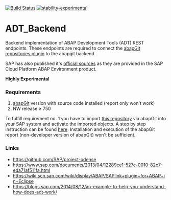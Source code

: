 [![Build Status](https://travis-ci.org/abapGit/ADT_Backend.svg?branch=master)](https://travis-ci.org/abapGit/ADT_Backend) [![stability-experimental](https://img.shields.io/badge/stability-experimental-orange.svg)](https://github.com/emersion/stability-badges#experimental)

# ADT_Backend

Backend implementation of ABAP Development Tools (ADT) REST endpoints. These endpoints are required to connect the [abapGit repositories plugin](https://eclipse.abapgit.org/updatesite/) to the abapgit backend.

SAP has also published it's [official sources](https://github.com/SAP/project-odense) as they are provided in the SAP Cloud Platform ABAP Environment product.

**Highly Experimental**

### Requirements

1. [abapGit](https://github.com/larshp/abapGit) version with source code installed (report only won't work)
2. NW release ≥ 750

To fulfill requirement no. 1 you have to import [this repository](https://github.com/abapGit/abapGit/) via abapGit into your SAP system and activate the imported objects. A step by step instruction can be found [here](https://docs.abapgit.org/guide-online-install.html). Installation and execution of the abapGit report (non-developer version of abapGit) won't be sufficient. 

### Links

- https://github.com/SAP/project-odense
- https://www.sap.com/documents/2013/04/12289ce1-527c-0010-82c7-eda71af511fa.html
- https://wiki.scn.sap.com/wiki/display/ABAP/SAPlink+plugin+for+ABAP+in+Eclipse
- https://blogs.sap.com/2014/08/12/an-example-to-help-you-understand-how-does-adt-work/
